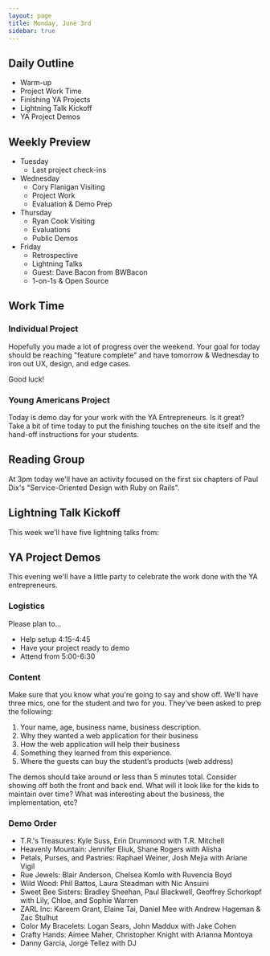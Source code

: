 ```yaml
---
layout: page
title: Monday, June 3rd
sidebar: true
---
```


## Daily Outline

* Warm-up
* Project Work Time
* Finishing YA Projects
* Lightning Talk Kickoff
* YA Project Demos

## Weekly Preview

* Tuesday
  * Last project check-ins
* Wednesday
  * Cory Flanigan Visiting
  * Project Work
  * Evaluation & Demo Prep
* Thursday
  * Ryan Cook Visiting
  * Evaluations
  * Public Demos
* Friday
  * Retrospective
  * Lightning Talks
  * Guest: Dave Bacon from BWBacon
  * 1-on-1s & Open Source

## Work Time

### Individual Project

Hopefully you made a lot of progress over the weekend. Your goal for today should be reaching "feature complete" and have tomorrow & Wednesday to iron out UX, design, and edge cases.

Good luck!

### Young Americans Project

Today is demo day for your work with the YA Entrepreneurs. Is it great? Take a bit of time today to put the finishing touches on the site itself and the hand-off instructions for your students.

## Reading Group

At 3pm today we'll have an activity focused on the first six chapters of Paul Dix's "Service-Oriented Design with Ruby on Rails".

## Lightning Talk Kickoff

This week we'll have five lightning talks from:

## YA Project Demos

This evening we'll have a little party to celebrate the work done with the YA entrepreneurs. 

### Logistics

Please plan to...

* Help setup 4:15-4:45
* Have your project ready to demo
* Attend from 5:00-6:30

### Content

Make sure that you know what you're going to say and show off. We'll have three mics, one for the student and two for you. They've been asked to prep the following:

1. Your name, age, business name, business description.
2. Why they wanted a web application for their business
3. How the web application will help their business
4. Something they learned from this experience.
5. Where the guests can buy the student’s products (web address)

The demos should take around or less than 5 minutes total. Consider showing off both the front and back end. What will it look like for the kids to maintain over time? What was interesting about the business, the implementation, etc?

### Demo Order

* T.R.'s Treasures: Kyle Suss, Erin Drummond with T.R. Mitchell
* Heavenly Mountain: Jennifer Eliuk, Shane Rogers with Alisha
* Petals, Purses, and Pastries: Raphael Weiner, Josh Mejia with Ariane Vigil
* Rue Jewels: Blair Anderson, Chelsea Komlo with Ruvencia Boyd
* Wild Wood: Phil Battos, Laura Steadman with Nic Ansuini
* Sweet Bee Sisters: Bradley Sheehan, Paul Blackwell, Geoffrey Schorkopf with Lily, Chloe, and Sophie Warren 
* ZARL Inc: Kareem Grant, Elaine Tai, Daniel Mee with Andrew Hageman & Zac Stulhut
* Color My Bracelets: Logan Sears, John Maddux with Jake Cohen
* Crafty Hands: Aimee Maher, Christopher Knight with Arianna Montoya
* Danny Garcia, Jorge Tellez with DJ

